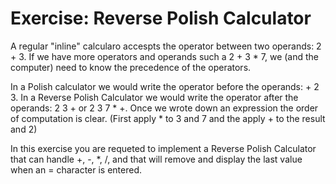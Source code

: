 # Exercise: Reverse Polish Calculator

A regular "inline" calcularo accespts the operator between two operands:
2 + 3. If we have more operators and operands such a 2 + 3 * 7, we (and the computer)
need to know the precedence of the operators.



In a Polish calculator we would write the operator before the operands: + 2 3.
In a Reverse Polish Calculator we would write the operator after the operands: 2 3 +
or 2 3 7 * +. Once we wrote down an expression the order of computation is clear.
(First apply * to 3 and 7 and the apply + to the result and 2)



In this exercise you are requeted to implement a Reverse Polish Calculator that can handle
+, -, *, /, and that will remove and display the last value when an = character is entered.


